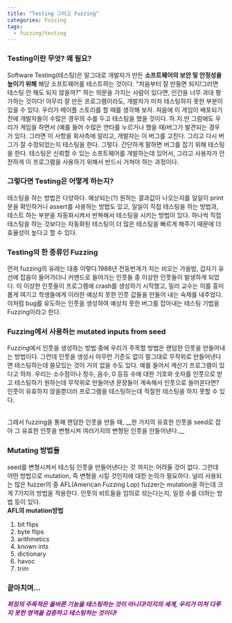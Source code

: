 ```yaml
---
title: "Testing 그리고 Fuzzing"
categories: Fuzzing
tags:
  - fuzzing/testing  
---
```


### Testing이란 무엇? 왜 필요?         

Software Testing(테스팅)은 말그대로 개발자가 만든 __소프트웨어의 보안 및 안정성을 높이기 위해__ 해당 소프트웨어를 테스트하는 것이다. "처음부터 잘 만들면 되지!그러면 테스팅 안 해도 되지 않을까?" 하는 의문을 가지는 사람이 있다면, 인간을 너무 과대 평가하는 것이다! 아무리 잘 만든 프로그램이라도, 개발자가 미처 테스팅하지 못한 부분이 있을 수 있다. 우리가 메이플 스토리를 할 때를 생각해 보자. 처음에 이 게임이 배포되기 전에 개발자들이 수많은 경우의 수를 두고 테스팅을 했을 것이다. 하.지.만 그럼에도 우리가 게임을 하면서 (예를 들어 수많은 연타를 누르거나 했을 때)버그가 발견되는 경우가 있다. 그러면 이 사항을 회사측에 알리고, 개발자는 이 버그를 고친다. 그리고 다시 버그가 잘 수정되었는지 테스팅을 한다. 그렇다. 간단하게 말하면 버그를 잡기 위해 테스팅을 한다. 테스팅은 신뢰할 수 있는 소프트웨어를 개발하는데 있어서, 그리고 사용자가 안전하게 이 프로그램을 사용하기 위해서 반드시 거쳐야 하는 과정이다.


### 그렇다면 Testing은 어떻게 하는지?

테스팅을 하는 방법은 다양하다. 예상되는(?) 원하는 결과값이 나오는지를 일일이 print문을 확인하거나 assert를 사용하는 방법도 있고, 일일이 직접 테스팅을 하는 방법과, 테스트 하는 부분을 자동화시켜서 반복해서 테스팅을 시키는 방법이 있다. 하나씩 직접 테스팅을 하는 것보다는 자동화된 테스팅이 더 많은 테스팅을 빠르게 해주기 때문에 더 효율성이 높다고 할 수 있다.    

### Testing의 한 종류인 Fuzzing     

먼저 fuzzing의 유래는 대충 이렇다.1988년 천둥번개가 치는 비오는 가을밤, 갑자기 유선에 잡음이 들어가더니 커맨드로 들어가는 인풋들 중 이상한 인풋들이 발생하게 되었다. 이 이상한 인풋들이 프로그램에 crash를 생성하기 시작했고, 밀러 교수는 이를 흥미롭게 여기고 학생들에게 이러한 예상치 못한 인풋 값들을 만들어 내는 숙제를 내주었다. 이처럼 bug를 유도하는 인풋을 생성하여 예상치 못한 버그를 잡아내는 테스팅 기법을 Fuzzing이라고 한다.

### Fuzzing에서 사용하는 mutated inputs from seed

Fuzzing에서 인풋을 생성하는 방법 중에 우리가 주목할 방법은 랜덤한 인풋을 만들어내는 방법이다. 그런데 인풋을 생성시 아무런 기준도 없이 말그대로 무작위로 만들어낸다면 테스팅하는데 쓸모있는 것이 거의 없을 수도 있다. 예를 들어서 계산기 프로그램이 있다고 하자. 우리는 소수점이나 정수, 음수, 0 등등 수에 대한 기호와 숫자를 인풋으로 받고 테스팅하기 원하는데 무작위로 만들어낸 문장들이 계속해서 인풋으로 들어온다면? 인풋이 유효하지 않을뿐더러 프로그램을 테스팅하는데 적절한 테스팅을 하지 못할 수 있다.


<br/>
그래서 fuzzing을 통해 랜덤한 인풋을 만들 때, __한 가지의 유효한 인풋을 seed로 잡아 그 유효한 인풋을 변형시켜 여러가지의 변형된 인풋을 만들어낸다.__


### Mutating 방법들

seed를 변형시켜서 테스팅 인풋을 만들어낸다는 것 까지는 어려울 것이 없다. 그런데 어떤 방법으로 mutation, 즉 변형을 시킬 것인지에 대한 논의가 필요하다. 널리 사용되는 많은 fuzzer의 중 AFL(American Fuzzing Lop) fuzzer는 mutation을 하는데 크게 7가지의 방법을 적용한다. 인풋의 비트들을 임의로 섞는다는지, 일정 수를 더하는 방법 등이 있다.          
     __AFL의 mutation방법__        
1. bit flips     
2. byte flips    
3. arithmetics       
4. known ints       
5. dictionary      
6. havoc     
7. trim           

### 끝마치며...       

<font color="purple"><b><em>퍼징의 주목적은 올바른 기능을 테스팅하는 것이 아니다!미지의 세계, 우리가 미처 다루지 못한 영역을 검증하고 테스팅하는 것이다!
